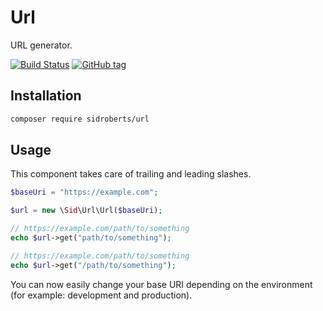 # Url

URL generator.

[![Build Status](https://travis-ci.org/SidRoberts/url.svg?branch=master)](https://travis-ci.org/SidRoberts/url)
[![GitHub tag](https://img.shields.io/github/tag/sidroberts/url.svg?maxAge=2592000)]()



## Installation

```bash
composer require sidroberts/url
```



## Usage

This component takes care of trailing and leading slashes.

```php
$baseUri = "https://example.com";

$url = new \Sid\Url\Url($baseUri);

// https://example.com/path/to/something
echo $url->get("path/to/something");

// https://example.com/path/to/something
echo $url->get("/path/to/something");
```

You can now easily change your base URI depending on the environment (for
example: development and production).
